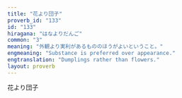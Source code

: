 ```yaml
---
title: "花より団子"
proverb_id: "133"
id: "133"
hiragana: "はなよりだんご"
common: "3"
meaning: "外観より実利があるもののほうがよいということ。"
engmeaning: "Substance is preferred over appearance."
engtranslation: "Dumplings rather than flowers."
layout: proverb
---
```


花より団子
